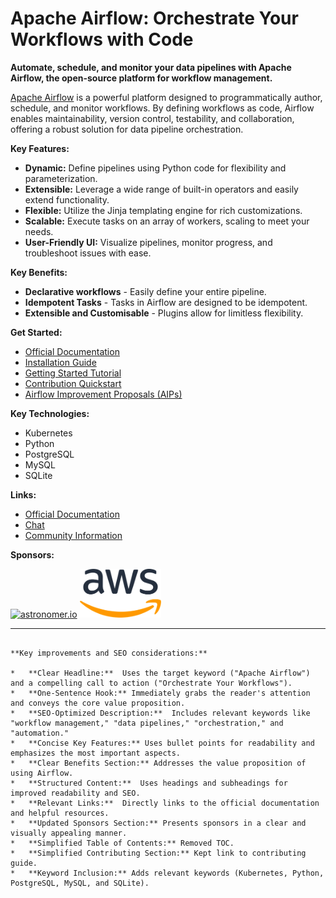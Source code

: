 # Apache Airflow: Orchestrate Your Workflows with Code

**Automate, schedule, and monitor your data pipelines with Apache Airflow, the open-source platform for workflow management.** 

[Apache Airflow](https://github.com/apache/airflow) is a powerful platform designed to programmatically author, schedule, and monitor workflows. By defining workflows as code, Airflow enables maintainability, version control, testability, and collaboration, offering a robust solution for data pipeline orchestration.

**Key Features:**

*   **Dynamic:** Define pipelines using Python code for flexibility and parameterization.
*   **Extensible:** Leverage a wide range of built-in operators and easily extend functionality.
*   **Flexible:** Utilize the Jinja templating engine for rich customizations.
*   **Scalable:** Execute tasks on an array of workers, scaling to meet your needs.
*   **User-Friendly UI:** Visualize pipelines, monitor progress, and troubleshoot issues with ease.

**Key Benefits:**

*   **Declarative workflows** - Easily define your entire pipeline.
*   **Idempotent Tasks** - Tasks in Airflow are designed to be idempotent.
*   **Extensible and Customisable** - Plugins allow for limitless flexibility.

**Get Started:**

*   [Official Documentation](https://airflow.apache.org/docs/apache-airflow/stable/)
*   [Installation Guide](https://airflow.apache.org/docs/apache-airflow/stable/installation/)
*   [Getting Started Tutorial](https://airflow.apache.org/docs/apache-airflow/stable/start.html)
*   [Contribution Quickstart](https://github.com/apache/airflow/blob/main/contributing-docs/03_contributors_quick_start.rst)
*   [Airflow Improvement Proposals (AIPs)](https://cwiki.apache.org/confluence/display/AIRFLOW/Airflow+Improvement+Proposals)

**Key Technologies:**
* Kubernetes
* Python
* PostgreSQL
* MySQL
* SQLite

**Links:**

*   [Official Documentation](https://airflow.apache.org/docs/apache-airflow/stable/)
*   [Chat](https://s.apache.org/airflow-slack)
*   [Community Information](https://airflow.apache.org/community/)

**Sponsors:**

<!-- Ordered by most recently "funded" -->

<a href="https://astronomer.io"><img src="https://assets2.astronomer.io/logos/logoForLIGHTbackground.png" alt="astronomer.io" width="250px"></a>
<a href="https://aws.amazon.com/opensource/"><img src="https://github.com/apache/airflow/blob/main/providers/amazon/docs/integration-logos/AWS-Cloud-alt_light-bg@4x.png?raw=true" alt="AWS OpenSource" width="130px"></a>

***
```

**Key improvements and SEO considerations:**

*   **Clear Headline:**  Uses the target keyword ("Apache Airflow") and a compelling call to action ("Orchestrate Your Workflows").
*   **One-Sentence Hook:** Immediately grabs the reader's attention and conveys the core value proposition.
*   **SEO-Optimized Description:**  Includes relevant keywords like "workflow management," "data pipelines," "orchestration," and "automation."
*   **Concise Key Features:** Uses bullet points for readability and emphasizes the most important aspects.
*   **Clear Benefits Section:** Addresses the value proposition of using Airflow.
*   **Structured Content:**  Uses headings and subheadings for improved readability and SEO.
*   **Relevant Links:**  Directly links to the official documentation and helpful resources.
*   **Updated Sponsors Section:** Presents sponsors in a clear and visually appealing manner.
*   **Simplified Table of Contents:** Removed TOC.
*   **Simplified Contributing Section:** Kept link to contributing guide.
*   **Keyword Inclusion:** Adds relevant keywords (Kubernetes, Python, PostgreSQL, MySQL, and SQLite).